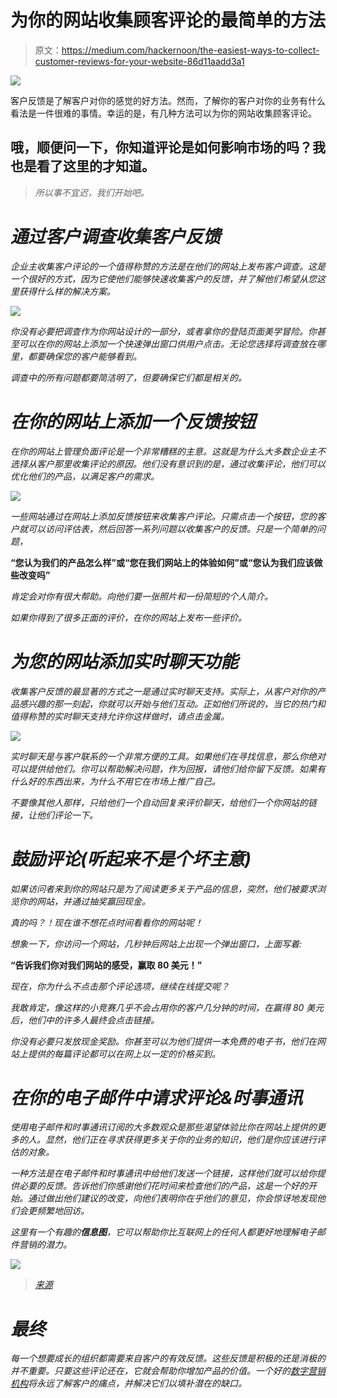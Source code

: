 # 为你的网站收集顾客评论的最简单的方法

> 原文：<https://medium.com/hackernoon/the-easiest-ways-to-collect-customer-reviews-for-your-website-86d11aadd3a1>

![](img/0d34739ed3459aa2244da6a9d3206c79.png)

客户反馈是了解客户对你的感觉的好方法。然而，了解你的客户对你的业务有什么看法是一件很难的事情。幸运的是，有几种方法可以为你的网站收集顾客评论。

## 哦，顺便问一下，你知道评论是如何影响市场的吗？我也是看了这里的[](https://hackernoon.com/personal-opinion-or-market-driver-how-reviews-influence-markets-bd888f97b7cd)**才知道。**

> *所以事不宜迟，我们开始吧。*

# ***通过客户调查收集客户反馈***

*企业主收集客户评论的一个值得称赞的方法是在他们的网站上发布客户调查。这是一个很好的方式，因为它使他们能够快速收集客户的反馈，并了解他们希望从您这里获得什么样的解决方案。*

*![](img/54fc73f915761e909680f8f6206601d4.png)*

*你没有必要把调查作为你网站设计的一部分，或者拿你的登陆页面美学冒险。你甚至可以在你的网站上添加一个快速弹出窗口供用户点击。无论您选择将调查放在哪里，都要确保您的客户能够看到。*

*调查中的所有问题都要简洁明了，但要确保它们都是相关的。*

# ***在你的网站上添加一个反馈按钮***

*在你的网站上管理负面评论是一个非常糟糕的主意。这就是为什么大多数企业主不选择从客户那里收集评论的原因。他们没有意识到的是，通过收集评论，他们可以优化他们的产品，以满足客户的需求。*

*![](img/4635392e686440c4ec50fde7b48e6895.png)*

*一些网站通过在网站上添加反馈按钮来收集客户评论。只需点击一个按钮，您的客户就可以访问评估表，然后回答一系列问题以收集客户的反馈。只是一个简单的问题，*

**“您认为我们的产品怎么样”或“您在我们网站上的体验如何”或“您认为我们应该做些改变吗”**

*肯定会对你有很大帮助。向他们要一张照片和一份简短的个人简介。*

*如果你得到了很多正面的评价，在你的网站上发布一些评价。*

# ***为您的网站添加实时聊天功能***

*收集客户反馈的最显著的方式之一是通过实时聊天支持。实际上，从客户对你的产品感兴趣的那一刻起，你就可以开始与他们互动。正如他们所说的，当它的热门和值得称赞的实时聊天支持允许你这样做时，请点击金属。*

*![](img/17e39bdc428bf5f02195ca92faf66239.png)*

*实时聊天是与客户联系的一个非常方便的工具。如果他们在寻找信息，那么你绝对可以提供给他们。你可以帮助解决问题，作为回报，请他们给你留下反馈。如果有什么好的东西出来，为什么不用它在市场上推广自己。*

*不要像其他人那样，只给他们一个自动回复来评价聊天，给他们一个你网站的链接，让他们评论一下。*

# ***鼓励评论(听起来不是个坏主意)***

*如果访问者来到你的网站只是为了阅读更多关于产品的信息，突然，他们被要求浏览你的网站，并通过抽奖赢回现金。*

*真的吗？！现在谁不想花点时间看看你的网站呢！*

*想象一下，你访问一个网站，几秒钟后网站上出现一个弹出窗口，上面写着:*

**“告诉我们你对我们网站的感受，赢取 80 美元！”**

*现在，你为什么不点击那个评论选项，继续在线提交呢？*

*我敢肯定，像这样的小竞赛几乎不会占用你的客户几分钟的时间，在赢得 80 美元后，他们中的许多人最终会点击链接。*

*你没有必要只发放现金奖励。你甚至可以为他们提供一本免费的电子书，他们在网站上提供的每篇评论都可以在网上以一定的价格买到。*

# ***在你的电子邮件中请求评论&时事通讯***

*使用电子邮件和时事通讯订阅的大多数观众是那些渴望体验比你在网站上提供的更多的人。显然，他们正在寻求获得更多关于你的业务的知识，他们是你应该进行评估的对象。*

*一种方法是在电子邮件和时事通讯中给他们发送一个链接，这样他们就可以给你提供必要的反馈。告诉他们你感谢他们花时间来检查他们的产品，这是一个好的开始。通过做出他们建议的改变，向他们表明你在乎他们的意见，你会惊讶地发现他们会更频繁地回访。*

*这里有一个有趣的**信息图**，它可以帮助你比互联网上的任何人都更好地理解电子邮件营销的潜力。*

*![](img/b4d731d85b6a90f9550612dc99ea43bc.png)*

> *[来源](https://www.branex.ca/blog/email-marketing-an-impeccable-sales-tool-for-your-business/)*

# ***最终***

*每一个想要成长的组织都需要来自客户的有效反馈。这些反馈是积极的还是消极的并不重要。只要这些评论还在，它就会帮助你增加产品的价值。一个好的[数字营销机构](https://www.branex.ca/digital-marketing-agency/)将永远了解客户的痛点，并解决它们以填补潜在的缺口。*
